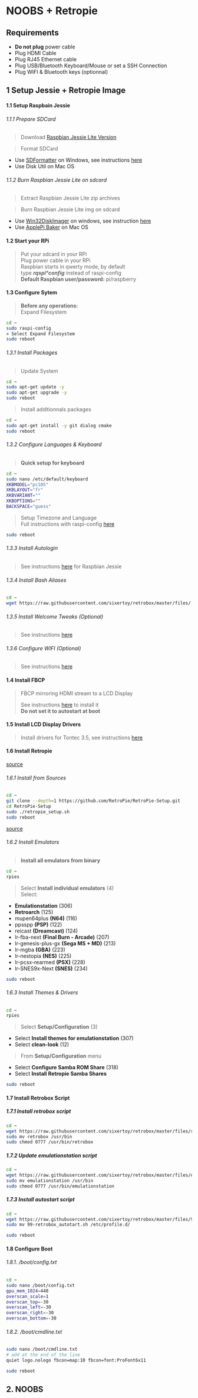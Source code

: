 # NOOBS + Retropie

## Requirements

- **Do not plug** power cable
- Plug HDMI Cable
- Plug RJ45 Ethernet cable
- Plug USB/Bluetooth Keyboard/Mouse or set a SSH Connection
- Plug WIFI & Bluetooth keys (optionnal)

## 1 Setup Jessie + Retropie Image

#### 1.1 Setup Raspbain Jessie

###### 1.1.1 Prepare SDCard

> Download [Raspbian Jessie Lite Version](https://www.raspberrypi.org/downloads/raspbian/)

> Format SDCard
  - Use [SDFormatter](https://www.sdcard.org/downloads/formatter_4/eula_windows/index.html) on Windows, see instructions [here](./softwares/sdformatter.md)
  - Use Disk Util on Mac OS

###### 1.1.2 Burn Raspbian Jessie Lite on sdcard

> Extract Raspbian Jessie Lite zip archives<br>

> Burn Raspbian Jessie Lite img on sdcard
  - Use [Win32DiskImager](http://sourceforge.net/projects/win32diskimager/) on windows, see instruction [here](./softwares/win32diskimager.md)
  - Use [ApplePi Baker](http://www.tweaking4all.com/hardware/raspberry-pi/macosx-apple-pi-baker/) on Mac OS

#### 1.2 Start your RPi

> Put your sdcard in your RPi<br>
> Plug power cable in your RPi<br>
> Raspbian starts in qwerty mode, by default<br>
> type ***rqspi°config*** instead of raspi-config<br>
> **Default Raspbian user/password:** pi/raspberry

#### 1.3 Configure Sytem

> **Before any operations:**<br>
> Expand Filesystem

```bash
cd ~
sudo raspi-config
» Select Expand Filesystem
sudo reboot
```

###### 1.3.1 Install Packages

> Update System

```bash
cd ~
sudo apt-get update -y
sudo apt-get upgrade -y
sudo reboot
```

> Install additionnals packages

```bash
cd ~
sudo apt-get install -y git dialog cmake
sudo reboot
```

###### 1.3.2 Configure Languages & Keyboard

> **Quick setup for keyboard**

```bash
cd ~
sudo nano /etc/default/keyboard
XKBMODEL="pc105"
XKBLAYOUT="fr"
XKBVARIANT=""
XKBOPTIONS=""
BACKSPACE="guess"
```

> Setup Timezone and Language<br>
> Full instructions with raspi-config [here](./tips/locales.md)

```bash
sudo reboot
```

###### 1.3.3 Install Autologin

> See instructions [here](./tips/autologin.md#rasbian-jessie) for Raspbian Jessie

###### 1.3.4 Install Bash Aliases

```bash
cd ~
wget https://raw.githubusercontent.com/sixertoy/retrobox/master/files/.bash_aliases
```

###### 1.3.5 Install Welcome Tweaks (Optional)

> See instructions [here](./tips/welcome_tweaks.md)

###### 1.3.6 Configure WIFI (Optional)

> See instructions [here](./tips/wifi.md#Setup)

#### 1.4 Install FBCP

> FBCP mirroring HDMI stream to a LCD Display<br>
> 
> See instructions [here](./displays/FBCP.md#1-install) to install it<br>
> **Do not set it to autostart at boot**

#### 1.5 Install LCD Display Drivers

> Install drivers for Tontec 3.5, see instructions [here](./displays/tontec35.md)<br>

#### 1.6 Install Retropie

[source](https://github.com/RetroPie/RetroPie-Setup/wiki/First-Installation)

###### 1.6.1 Install from Sources

```bash
cd ~
git clone --depth=1 https://github.com/RetroPie/RetroPie-Setup.git
cd RetroPie-Setup
sudo ./retropie_setup.sh
sudo reboot
```

[source](https://github.com/RetroPie/RetroPie-Setup#general-usage)

###### 1.6.2 Install Emulators

> **Install all emulators from binary**<br>

```bash
cd ~
rpies
```

> Select **Install individual emulators** (4)<br>
> Select:
  - **Emulationstation** (306)
  - **Retroarch** (125)
  - mupen64plus **(N64)** (116)
  - ppsspp **(PSP)** (122)
  - reicast **(Dreamcast)** (124)
  - lr-fba-next **(Final Burn - Arcade)** (207)
  - lr-genesis-plus-gx **(Sega MS + MD)** (213)
  - lr-mgba **(GBA)** (223)
  - lr-nestopia **(NES)** (225)
  - lr-pcsx-rearmed **(PSX)** (228)
  - lr-SNES9x-Next **(SNES)** (234)

```bash
sudo reboot
````

###### 1.6.3 Install Themes & Drivers

```bash
cd ~
rpies
```

> Select **Setup/Configuration** (3)<br>
  - Select **Install themes for emulationstation** (307)<br>
  - Select **clean-look** (12)

> From **Setup/Configuration** menu<br>
  - Select **Configure Samba ROM Share** (318)<br>
  - Select **Install Retropie Samba Shares**

```bash
sudo reboot
```

#### 1.7 Install Retrobox Script

##### 1.7.1 Install retrobox script

```bash
cd ~
wget https://raw.githubusercontent.com/sixertoy/retrobox/master/files/retrobox
sudo mv retrobox /usr/bin
sudo chmod 0777 /usr/bin/retrobox
```

##### 1.7.2 Update emulationstation script

```bash
cd ~
wget https://raw.githubusercontent.com/sixertoy/retrobox/master/files/emulationstation
sudo mv emulationstation /usr/bin
sudo chmod 0777 /usr/bin/emulationstation
```

##### 1.7.3 Install autostart script

```bash
cd ~
wget https://raw.githubusercontent.com/sixertoy/retrobox/master/files/99-retrobox_autotart.sh
sudo mv 99-retrobox_autotart.sh /etc/profile.d/
```

```bash
sudo reboot
```

#### 1.8 Configure Boot

###### 1.8.1. /boot/config.txt

```bash
cd ~
sudo nano /boot/config.txt
gpu_mem_1024=448
overscan_scale=1
overscan_top=-30
overscan_left=-30
overscan_right=-30
overscan_bottom=-30
```

###### 1.8.2. /boot/cmdline.txt

```bash
sudo nano /boot/cmdline.txt
# add at the end of the line
quiet logo.nologo fbcon=map:10 fbcon=font:ProFont6x11
```

```bash
sudo reboot
```

## 2. NOOBS




